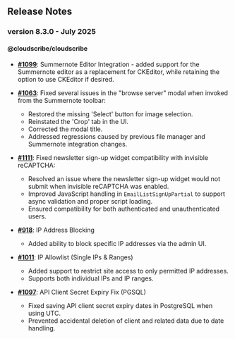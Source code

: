 ## Release Notes

### version 8.3.0 - July 2025

#### **@cloudscribe/cloudscribe**
- **[#1099](https://github.com/cloudscribe/cloudscribe/issues/1099)**: Summernote Editor Integration - added support for the Summernote editor as a replacement for CKEditor, while retaining the option to use CKEditor if desired.
- **[#1063](https://github.com/cloudscribe/cloudscribe/issues/1063)**: Fixed several issues in the "browse server" modal when invoked from the Summernote toolbar:
  
  - Restored the missing 'Select' button for image selection.
  - Reinstated the 'Crop' tab in the UI.
  - Corrected the modal title.
  - Addressed regressions caused by previous file manager and Summernote integration changes.
- **[#1111](https://github.com/cloudscribe/cloudscribe/issues/1111)**: Fixed newsletter sign-up widget compatibility with invisible reCAPTCHA:
  
  - Resolved an issue where the newsletter sign-up widget would not submit when invisible reCAPTCHA was enabled.
  - Improved JavaScript handling in `EmailListSignUpPartial` to support async validation and proper script loading.
  - Ensured compatibility for both authenticated and unauthenticated users.
- **[#918](https://github.com/cloudscribe/cloudscribe/issues/918)**: IP Address Blocking
  - Added ability to block specific IP addresses via the admin UI.

- **[#1011](https://github.com/cloudscribe/cloudscribe/issues/1011)**: IP Allowlist (Single IPs & Ranges)
  - Added support to restrict site access to only permitted IP addresses.
  - Supports both individual IPs and IP ranges.

- **[#1097](https://github.com/cloudscribe/cloudscribe/issues/1097)**: API Client Secret Expiry Fix (PGSQL)
  - Fixed saving API client secret expiry dates in PostgreSQL when using UTC.
  - Prevented accidental deletion of client and related data due to date handling.
